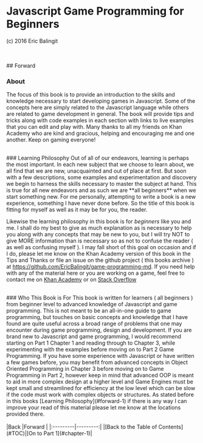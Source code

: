 # Javascript Game Programming for Beginners
(c) 2016 Eric Balingit  

<br>
<br>
## Forward

### About

The focus of this book is to provide an introduction to the skills and knowledge
necessary to start developing games in Javascript.  Some of the concepts here
are simply related to the Javascript language while others are related to game
development in general.  The book will provide tips and tricks along with code
examples in each section with links to live examples that you can edit and play
with.  Many thanks to all my friends on Khan Academy who are kind and gracious,
helping and encouraging me and one another.  Keep on gaming everyone!

<br>
### Learning Philosophy
Out of all of our endeavors, learning is perhaps the most important.  In each
new subject that we choose to learn about, we all find that we are new,
unacquainted and out of place at first.  But soon with a few descriptions, some
examples and experimentation and discovery we begin to harness the skills
necessary to master the subject at hand.  This is true for all new endeavors
and as such we are **all beginners** when we start something new.  For me
personally, attempting to write a book is a new experience, something I have
never done before.  So the title of this book is fitting for myself as well as
it may be for you, the reader.

Likewise the learning philosophy in this book
is for _beginners_ like you and me.  I shall do my best to give as much
explanation as is necessary to help you along with any concepts that may be new
to you, but I will try NOT to give MORE information than is necessary so as not
to confuse the reader ( as well as confusing myself ).  I may fall short of this
goal on occasion and if I do, please let me know on the Khan Academy version of
this book in the Tips and Thanks or file an issue on the github project ( this
books archive ) at <a class="external" href="https://github.com/EricBalingit/game-programming-md">https://github.com/EricBalingit/game-programming-md</a>.
If you need help with any of the material here or you are working on a game,
feel free to contact me on <a class="external" href="https://www.khanacademy.org/profile/embalingit/">Khan Academy</a>
or on <a class="external" href="http://stackoverflow.com/users/1321944/nolo?tab=profile">Stack Overflow</a>

<br>
### Who This Book is For
This book is written for learners ( all beginners ) from beginner level to
advanced knowledge of Javascript and game programming.  This is not meant to be
an all-in-one guide to game programming, but touches on basic concepts and
knowledge that I have found are quite useful across a broad range of problems
that one may encounter during game programming, design and development.  If you
are brand new to Javascript and game programming, I would recommend starting
on Part 1 Chapter 1 and reading through to Chapter 3, while experimenting with
the examples before moving on to Part 2 Game Programming.  If you have some
experience with Javascript or have written a few games before, you may benefit
from advanced concepts in Object Oriented Programming in Chapter 3 before moving
on to Game Programming in Part 2, however keep in mind that advanced OOP is
meant to aid in more complex design at a higher level and Game Engines must
be kept small and streamlined for efficiency at the low level which can be slow
if the code must work with complex objects or structures.  As stated before in
this books [Learning Philosophy](#forward-1) if there is any way I can improve
your read of this material please let me know at the locations provided there.

<br>
<br>
|Back      |Forward   |
|:---------|---------:|
|[Back to the Table of Contents](#TOC)|[On to Part 1](#chapter-1)|